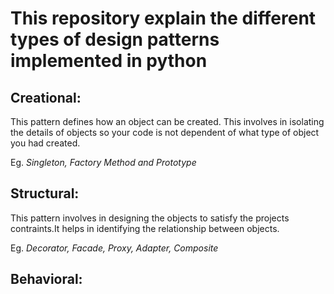 # This repository explain the different types of design patterns implemented in python
## Creational:
This pattern defines how an object can be created. This involves in isolating the details of objects so your code is not dependent of what type of object you had created.

Eg. *Singleton, Factory Method and Prototype*

## Structural:
This pattern involves in designing the objects to satisfy the projects contraints.It helps in identifying the relationship between objects.

Eg. *Decorator, Facade, Proxy, Adapter, Composite*

## Behavioral:
